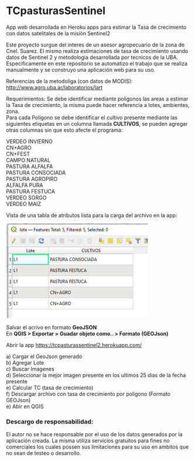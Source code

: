 # TCpasturasSentinel
App web desarrollada en Heroku apps para estimar la Tasa de crecimiento con datos satelitales de la misión Sentinel2

Este proyecto surgue del interes de un asesor agropecuario de la zona de Cnel. Suarez. El mismo realiza estimaciones de tasa de crecimiento usando datos de Sentinel 2 y metodologia desarrollada por tecnicos de la UBA. Especificamente en este repositorio se automatizo el trabajo que se realiza manualmente y se construyo una aplicación web para su uso.

Referencias de la metodoliga (con datos de MODIS):
http://www.agro.uba.ar/laboratorios/lart

Requerimientos:
Se debe identificar mediante poligonos las areas a estimar la Tasa de crecimiento, la misma puede hacer referencia a lotes, ambientes, zona.    
Para cada Poligono se debe identificar el cultivo presente mediante las siguientes etiquetas en un columna llamada **CULTIVOS**, se pueden agregar otras columnas sin que esto afecte el programa:

VERDEO INVIERNO  
CN+AGRO  
CN+FEST  
CAMPO NATURAL  
PASTURA ALFALFA  
PASTURA CONSOCIADA  
PASTURA AGROPIRO  
ALFALFA PURA  
PASTURA FESTUCA  
VERDEO SORGO  
VERDEO MAIZ  
  
Vista de una tabla de atributos lista para la carga del archivo en la app:

![Figura1](https://github.com/francofrolla/TCpasturasSentinel/blob/e8eaaf70015d27d2ef5e805f2b15d5b9904195e0/imagenes/figura1.png)

Salvar el acrivo en formato **GeoJSON**  
En **QGIS > Exportar > Guadar objeto como.. > Formato (GEOJson)**

Abrir la app https://tcpasturassentinel2.herokuapp.com/

a) Cargar el GeoJson generado    
b) Agregar Lote  
c) Buscar Imagenes  
d) Seleccionar la mejor imagen presente en los ultimos 25 dias de la fecha presente  
e) Calcular TC (tasa de crecimiento)  
f) Descargar archivo con tasa de crecimiento por poligono (Formato GEOJson)  
e) Abir en QGIS   

### Descargo de responsabilidad: 
El autor no se hace responsable por el uso de los datos generados por la aplicación creada. La misma utiliza servicios gratuitos para fines no comerciales los cuales possen sus limitaciones para su uso en ambitos que no sean de testeo o desarrollo. 
